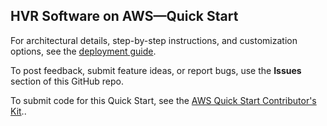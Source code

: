 ## HVR Software on AWS—Quick Start

For architectural details, step-by-step instructions, and customization options, see the [deployment guide](https://fwd.aws/jJ3d9?).

To post feedback, submit feature ideas, or report bugs, use the **Issues** section of this GitHub repo.

To submit code for this Quick Start, see the [AWS Quick Start Contributor's Kit](https://aws-quickstart.github.io/)..
